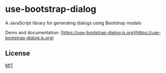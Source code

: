 # use-bootstrap-dialog

A JavaScript library for generating dialogs using Bootstrap modals

Demo and documentation: [https://use-bootstrap-dialog.js.org](https://use-bootstrap-dialog.js.org)

## License

[MIT](./LICENSE)
